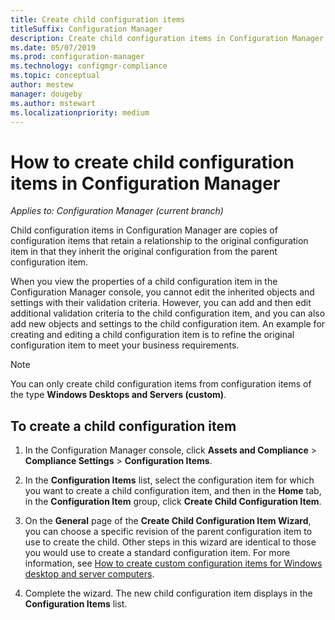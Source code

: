 ```yaml
---
title: Create child configuration items
titleSuffix: Configuration Manager
description: Create child configuration items in Configuration Manager.
ms.date: 05/07/2019
ms.prod: configuration-manager
ms.technology: configmgr-compliance
ms.topic: conceptual
author: mestew
manager: dougeby
ms.author: mstewart
ms.localizationpriority: medium
---
```

# How to create child configuration items in Configuration Manager

*Applies to: Configuration Manager (current branch)*

Child configuration items in Configuration Manager are copies of configuration items that retain a relationship to the original configuration item in that they inherit the original configuration from the parent configuration item.  

When you view the properties of a child configuration item in the Configuration Manager console, you cannot edit the inherited objects and settings with their validation criteria. However, you can add and then edit additional validation criteria to the child configuration item, and you can also add new objects and settings to the child configuration item.
An example for creating and editing a child configuration item is to refine the original configuration item to meet your business requirements.  

> [!NOTE]  
>  You can only create child configuration items from configuration items of the type **Windows Desktops and Servers (custom)**.  

## To create a child configuration item  

1.  In the Configuration Manager console, click **Assets and Compliance** > **Compliance Settings** > **Configuration Items**.  

3.  In the **Configuration Items** list, select the configuration item for which you want to create a child configuration item, and then in the **Home** tab, in the **Configuration Item** group, click **Create Child Configuration Item**.  

4.  On the **General** page of the **Create Child Configuration Item Wizard**, you can choose a specific revision of the parent configuration item to use to create the child. Other steps in this wizard are identical to those you would use to create a standard configuration item. For more information, see [How to create custom configuration items for Windows desktop and server computers](../../compliance/deploy-use/create-custom-configuration-items-for-windows-desktop-and-server-computers-managed-with-the-client.md).  

5.  Complete the wizard. The new child configuration item displays in the **Configuration Items** list.  
